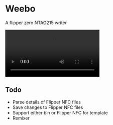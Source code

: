 # Weebo

A flipper zero NTAG215 writer

![Demo Video](https://raw.githubusercontent.com/bettse/weebo/main/demo.mp4)

## Todo

 - Parse details of Flipper NFC files
 - Save changes to Flipper NFC files
 - Support either bin or Flipper NFC for template
 - Remixer
